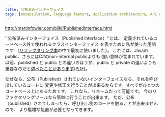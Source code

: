 ```yaml
---
title: 公布済みインターフェイス
tags: [encapsulation, language feature, application architecture, API design]
---
```


http://martinfowler.com/bliki/PublishedInterface.html

''公布済みインターフェイス（Published Interface）''とは、
定義されているコードベース外で使われるクラスインターフェイス
を表すために私が使った用語です
（[リファクタリング本](http://martinfowler.com/books.html#refactoring)の中で最初に使いました）。
これには、Javaのpublic、さらにはC#のnon-internal publicよりも
強い意味が含まれています。
以前、published と public との違いのほうが、public と private の違いよりも重要なのだと[述べたことがあります(PDF)](http://martinfowler.com/ieeeSoftware/published.pdf)。

なぜなら、公布（Published）されていないインターフェイスなら、それを呼び出しているコードに
変更や修正を行うことが出来るからです。すべてがひとつのコードベース上にあるためです。
これなら、リネームだって可能です。
今のリファクタリングツールなら簡単に行うことが出来ます。
ただ、公布（published）されてしまったら、呼び出し側のコードを触ることが出来ませんので、
より複雑な処置が必要となってきます。
